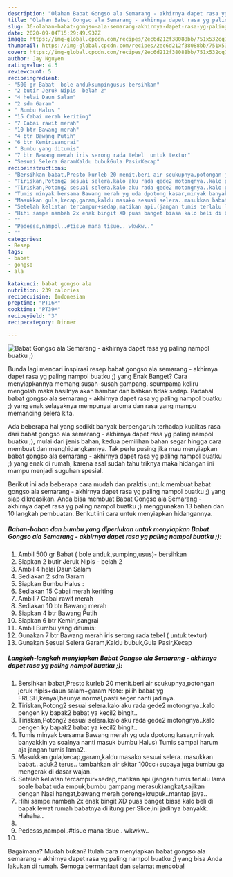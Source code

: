 ```yaml
---
description: "Olahan Babat Gongso ala Semarang - akhirnya dapet rasa yg paling nampol buatku ;) | Bahan Membuat Babat Gongso ala Semarang - akhirnya dapet rasa yg paling nampol buatku ;) Yang Lezat"
title: "Olahan Babat Gongso ala Semarang - akhirnya dapet rasa yg paling nampol buatku ;) | Bahan Membuat Babat Gongso ala Semarang - akhirnya dapet rasa yg paling nampol buatku ;) Yang Lezat"
slug: 36-olahan-babat-gongso-ala-semarang-akhirnya-dapet-rasa-yg-paling-nampol-buatku-bahan-membuat-babat-gongso-ala-semarang-akhirnya-dapet-rasa-yg-paling-nampol-buatku-yang-lezat
date: 2020-09-04T15:29:49.932Z
image: https://img-global.cpcdn.com/recipes/2ec6d212f38088bb/751x532cq70/babat-gongso-ala-semarang-akhirnya-dapet-rasa-yg-paling-nampol-buatku-foto-resep-utama.jpg
thumbnail: https://img-global.cpcdn.com/recipes/2ec6d212f38088bb/751x532cq70/babat-gongso-ala-semarang-akhirnya-dapet-rasa-yg-paling-nampol-buatku-foto-resep-utama.jpg
cover: https://img-global.cpcdn.com/recipes/2ec6d212f38088bb/751x532cq70/babat-gongso-ala-semarang-akhirnya-dapet-rasa-yg-paling-nampol-buatku-foto-resep-utama.jpg
author: Jay Nguyen
ratingvalue: 4.5
reviewcount: 5
recipeingredient:
- "500 gr Babat  bole anduksumpingusus bersihkan"
- "2 butir Jeruk Nipis  belah 2"
- "4 helai Daun Salam"
- "2 sdm Garam"
- " Bumbu Halus "
- "15 Cabai merah keriting"
- "7 Cabai rawit merah"
- "10 btr Bawang merah"
- "4 btr Bawang Putih"
- "6 btr Kemirisangrai"
- " Bumbu yang ditumis"
- "7 btr Bawang merah iris serong rada tebel  untuk textur"
- "Sesuai Selera GaramKaldu bubukGula PasirKecap"
recipeinstructions:
- "Bersihkan babat,Presto kurleb 20 menit.beri air scukupnya,potongan jeruk nipis+daun salam+garam Note: pilih babat yg FRESH,kenyal,baunya normal,pasti seger nanti jadinya."
- "Tiriskan,Potong2 sesuai selera.kalo aku rada gede2 motongnya..kalo pengen ky bapak2 babat ya kecil2 bingit.."
- "Tiriskan,Potong2 sesuai selera.kalo aku rada gede2 motongnya..kalo pengen ky bapak2 babat ya kecil2 bingit.."
- "Tumis minyak bersama Bawang merah yg uda dpotong kasar,minyak banyakkin ya soalnya nanti masuk bumbu Halus) Tumis sampai harum aja jangan tumis lama2.."
- "Masukkan gula,kecap,garam,kaldu masako sesuai selera..masukkan babat.. aduk2 terus.. tambahkan air skitar 100cc+supaya juga bumbu ga mengerak di dasar wajan."
- "Setelah keliatan tercampur+sedap,matikan api.(jangan tumis terlalu lama soale babat uda empuk,bumbu gampang merasuk)angkat,sajikan dengan Nasi hangat,bawang merah goreng+krupuk..mantap jaya.."
- "Hihi sampe nambah 2x enak bingit XD puas banget biasa kalo beli di bapak lewat rumah babatnya di itung per Slice,ini jadinya banyakk. Hahaha.."
- ""
- "Pedesss,nampol..#tisue mana tisue.. wkwkw.."
- ""
categories:
- Resep
tags:
- babat
- gongso
- ala

katakunci: babat gongso ala 
nutrition: 239 calories
recipecuisine: Indonesian
preptime: "PT16M"
cooktime: "PT39M"
recipeyield: "3"
recipecategory: Dinner

---
```



![Babat Gongso ala Semarang - akhirnya dapet rasa yg paling nampol buatku ;)](https://img-global.cpcdn.com/recipes/2ec6d212f38088bb/751x532cq70/babat-gongso-ala-semarang-akhirnya-dapet-rasa-yg-paling-nampol-buatku-foto-resep-utama.jpg)

Bunda lagi mencari inspirasi resep babat gongso ala semarang - akhirnya dapet rasa yg paling nampol buatku ;) yang Enak Banget? Cara menyiapkannya memang susah-susah gampang. seumpama keliru mengolah maka hasilnya akan hambar dan bahkan tidak sedap. Padahal babat gongso ala semarang - akhirnya dapet rasa yg paling nampol buatku ;) yang enak selayaknya mempunyai aroma dan rasa yang mampu memancing selera kita.



Ada beberapa hal yang sedikit banyak berpengaruh terhadap kualitas rasa dari babat gongso ala semarang - akhirnya dapet rasa yg paling nampol buatku ;), mulai dari jenis bahan, kedua pemilihan bahan segar hingga cara membuat dan menghidangkannya. Tak perlu pusing jika mau menyiapkan babat gongso ala semarang - akhirnya dapet rasa yg paling nampol buatku ;) yang enak di rumah, karena asal sudah tahu triknya maka hidangan ini mampu menjadi suguhan spesial.


Berikut ini ada beberapa cara mudah dan praktis untuk membuat babat gongso ala semarang - akhirnya dapet rasa yg paling nampol buatku ;) yang siap dikreasikan. Anda bisa membuat Babat Gongso ala Semarang - akhirnya dapet rasa yg paling nampol buatku ;) menggunakan 13 bahan dan 10 langkah pembuatan. Berikut ini cara untuk menyiapkan hidangannya.

<!--inarticleads1-->

##### Bahan-bahan dan bumbu yang diperlukan untuk menyiapkan Babat Gongso ala Semarang - akhirnya dapet rasa yg paling nampol buatku ;):

1. Ambil 500 gr Babat ( bole anduk,sumping,usus)- bersihkan
1. Siapkan 2 butir Jeruk Nipis - belah 2
1. Ambil 4 helai Daun Salam
1. Sediakan 2 sdm Garam
1. Siapkan  Bumbu Halus :
1. Sediakan 15 Cabai merah keriting
1. Ambil 7 Cabai rawit merah
1. Sediakan 10 btr Bawang merah
1. Siapkan 4 btr Bawang Putih
1. Siapkan 6 btr Kemiri,sangrai
1. Ambil  Bumbu yang ditumis:
1. Gunakan 7 btr Bawang merah iris serong rada tebel ( untuk textur)
1. Gunakan Sesuai Selera Garam,Kaldu bubuk,Gula Pasir,Kecap




<!--inarticleads2-->

##### Langkah-langkah menyiapkan Babat Gongso ala Semarang - akhirnya dapet rasa yg paling nampol buatku ;):

1. Bersihkan babat,Presto kurleb 20 menit.beri air scukupnya,potongan jeruk nipis+daun salam+garam Note: pilih babat yg FRESH,kenyal,baunya normal,pasti seger nanti jadinya.
1. Tiriskan,Potong2 sesuai selera.kalo aku rada gede2 motongnya..kalo pengen ky bapak2 babat ya kecil2 bingit..
1. Tiriskan,Potong2 sesuai selera.kalo aku rada gede2 motongnya..kalo pengen ky bapak2 babat ya kecil2 bingit..
1. Tumis minyak bersama Bawang merah yg uda dpotong kasar,minyak banyakkin ya soalnya nanti masuk bumbu Halus) Tumis sampai harum aja jangan tumis lama2..
1. Masukkan gula,kecap,garam,kaldu masako sesuai selera..masukkan babat.. aduk2 terus.. tambahkan air skitar 100cc+supaya juga bumbu ga mengerak di dasar wajan.
1. Setelah keliatan tercampur+sedap,matikan api.(jangan tumis terlalu lama soale babat uda empuk,bumbu gampang merasuk)angkat,sajikan dengan Nasi hangat,bawang merah goreng+krupuk..mantap jaya..
1. Hihi sampe nambah 2x enak bingit XD puas banget biasa kalo beli di bapak lewat rumah babatnya di itung per Slice,ini jadinya banyakk. Hahaha..
1. 
1. Pedesss,nampol..#tisue mana tisue.. wkwkw..
1. 




Bagaimana? Mudah bukan? Itulah cara menyiapkan babat gongso ala semarang - akhirnya dapet rasa yg paling nampol buatku ;) yang bisa Anda lakukan di rumah. Semoga bermanfaat dan selamat mencoba!

